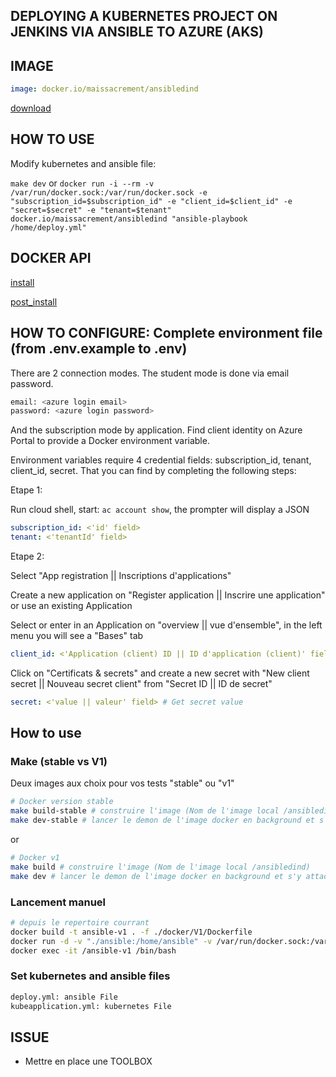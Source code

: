 ## DEPLOYING A KUBERNETES PROJECT ON JENKINS VIA ANSIBLE TO AZURE (AKS)

## IMAGE

```yaml
image: docker.io/maissacrement/ansibledind
```
[download](https://hub.docker.com/repository/docker/maissacrement/ansibledind/general)

## HOW TO USE

Modify kubernetes and ansible file:

`make dev` or `docker run -i --rm -v /var/run/docker.sock:/var/run/docker.sock -e "subscription_id=$subscription_id" -e "client_id=$client_id" -e "secret=$secret" -e "tenant=$tenant" docker.io/maissacrement/ansibledind "ansible-playbook /home/deploy.yml"`

## DOCKER API

[install](https://docs.docker.com/engine/install/)

[post_install](https://docs.docker.com/engine/install/linux-postinstall)

## HOW TO CONFIGURE: Complete environment file (from .env.example to .env)

There are 2 connection modes. The student mode is done via email password.

```bash
email: <azure login email> 
password: <azure login password>
```

And the subscription mode by application. Find client identity on Azure Portal to provide a Docker environment variable.

Environment variables require 4 credential fields: subscription_id, tenant, client_id, secret. That you can find by completing the following steps:

Etape 1:

Run cloud shell, start: `ac account show`, the prompter will display a JSON

```yaml
subscription_id: <'id' field>
tenant: <'tenantId' field>
```

Etape 2:

Select "App registration || Inscriptions d'applications"

Create a new application on "Register application || Inscrire une application" or use an existing Application

Select or enter in an Application on "overview || vue d'ensemble", in the left menu you will see a "Bases" tab

```yaml
client_id: <'Application (client) ID || ID d'application (client)' field> 
```

Click on "Certificats & secrets" and create a new secret with "New client secret || Nouveau secret client" from "Secret ID || ID de secret"

```yaml
secret: <'value || valeur' field> # Get secret value
```

## How to use

### Make (stable vs V1)

Deux images aux choix pour vos tests "stable" ou "v1"

```bash
# Docker version stable
make build-stable # construire l'image (Nom de l'image local /ansibledind-stable)
make dev-stable # lancer le demon de l'image docker en background et s'y attacher sous bash
```

or

```bash
# Docker v1
make build # construire l'image (Nom de l'image local /ansibledind)
make dev # lancer le demon de l'image docker en background et s'y attacher sous bash
```

### Lancement manuel

```bash
# depuis le repertoire courrant
docker build -t ansible-v1 . -f ./docker/V1/Dockerfile
docker run -d -v "./ansible:/home/ansible" -v /var/run/docker.sock:/var/run/docker.sock --name ansible-v1 --env-file=$(env) ansible-v1
docker exec -it /ansible-v1 /bin/bash
```


### Set kubernetes and ansible files

```bash
deploy.yml: ansible File
kubeapplication.yml: kubernetes File
```

## ISSUE

- Mettre en place une TOOLBOX
